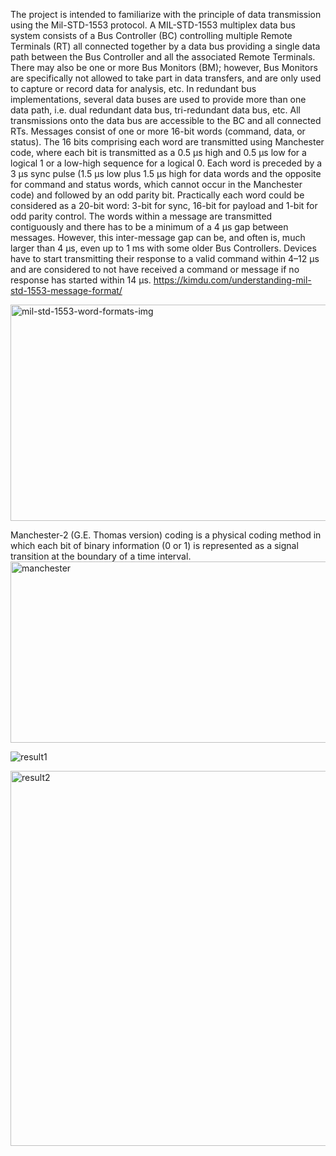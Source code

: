 The project is intended to familiarize with the principle of data transmission using the Mil-STD-1553 protocol.
A MIL-STD-1553 multiplex data bus system consists of a Bus Controller (BC) controlling multiple Remote Terminals (RT) 
all connected together by a data bus providing a single data path between the Bus Controller and all the associated Remote Terminals. 
There may also be one or more Bus Monitors (BM); however, Bus Monitors are specifically not allowed to take part in data transfers, 
and are only used to capture or record data for analysis, etc. In redundant bus implementations, several data buses are used to provide 
more than one data path, i.e. dual redundant data bus, tri-redundant data bus, etc. All transmissions onto the data bus are accessible 
to the BC and all connected RTs. Messages consist of one or more 16-bit words (command, data, or status). The 16 bits comprising each 
word are transmitted using Manchester code, where each bit is transmitted as a 0.5 μs high and 0.5 μs low for a logical 1 or a low-high 
sequence for a logical 0. Each word is preceded by a 3 μs sync pulse (1.5 μs low plus 1.5 μs high for data words and the opposite for command 
and status words, which cannot occur in the Manchester code) and followed by an odd parity bit. Practically each word could be considered 
as a 20-bit word: 3-bit for sync, 16-bit for payload and 1-bit for odd parity control. The words within a message are transmitted contiguously 
and there has to be a minimum of a 4 μs gap between messages. However, this inter-message gap can be, and often is, much larger than 4 μs, 
even up to 1 ms with some older Bus Controllers. Devices have to start transmitting their response to a valid command within 4–12 μs and 
are considered to not have received a command or message if no response has started within 14 μs.
https://kimdu.com/understanding-mil-std-1553-message-format/

<img width="690" height="346" alt="mil-std-1553-word-formats-img" src="https://github.com/user-attachments/assets/acf9adeb-0e03-4456-b3ce-82513127d4c3" />

Manchester-2 (G.E. Thomas version) coding is a physical coding method in which each bit of binary information (0 or 1) is represented as a signal transition at the boundary of a time interval.
<img width="699" height="290" alt="manchester" src="https://github.com/user-attachments/assets/cab629a3-6c4d-47f4-b9c2-9d5b1edb5f1f" />

![result1](https://github.com/user-attachments/assets/9a32de4f-f1c7-45c0-9428-4e514f1309da)

<img width="1200" height="600" alt="result2" src="https://github.com/user-attachments/assets/7f9af531-920a-422f-a12c-d863ff06bcf1" />

